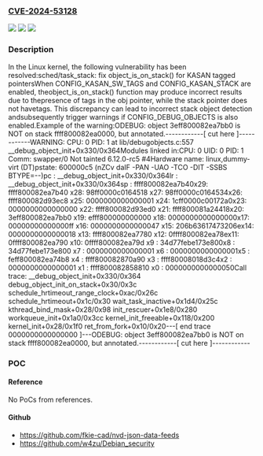 ### [CVE-2024-53128](https://cve.mitre.org/cgi-bin/cvename.cgi?name=CVE-2024-53128)
![](https://img.shields.io/static/v1?label=Product&message=Linux&color=blue)
![](https://img.shields.io/static/v1?label=Version&message=1da177e4c3f41524e886b7f1b8a0c1fc7321cac2%3C%20397383db9c69470642ac95beb04f2150928d663b%20&color=brighgreen)
![](https://img.shields.io/static/v1?label=Vulnerability&message=n%2Fa&color=brighgreen)

### Description

In the Linux kernel, the following vulnerability has been resolved:sched/task_stack: fix object_is_on_stack() for KASAN tagged pointersWhen CONFIG_KASAN_SW_TAGS and CONFIG_KASAN_STACK are enabled, theobject_is_on_stack() function may produce incorrect results due to thepresence of tags in the obj pointer, while the stack pointer does not havetags.  This discrepancy can lead to incorrect stack object detection andsubsequently trigger warnings if CONFIG_DEBUG_OBJECTS is also enabled.Example of the warning:ODEBUG: object 3eff800082ea7bb0 is NOT on stack ffff800082ea0000, but annotated.------------[ cut here ]------------WARNING: CPU: 0 PID: 1 at lib/debugobjects.c:557 __debug_object_init+0x330/0x364Modules linked in:CPU: 0 UID: 0 PID: 1 Comm: swapper/0 Not tainted 6.12.0-rc5 #4Hardware name: linux,dummy-virt (DT)pstate: 600000c5 (nZCv daIF -PAN -UAO -TCO -DIT -SSBS BTYPE=--)pc : __debug_object_init+0x330/0x364lr : __debug_object_init+0x330/0x364sp : ffff800082ea7b40x29: ffff800082ea7b40 x28: 98ff0000c0164518 x27: 98ff0000c0164534x26: ffff800082d93ec8 x25: 0000000000000001 x24: 1cff0000c00172a0x23: 0000000000000000 x22: ffff800082d93ed0 x21: ffff800081a24418x20: 3eff800082ea7bb0 x19: efff800000000000 x18: 0000000000000000x17: 00000000000000ff x16: 0000000000000047 x15: 206b63617473206ex14: 0000000000000018 x13: ffff800082ea7780 x12: 0ffff800082ea78ex11: 0ffff800082ea790 x10: 0ffff800082ea79d x9 : 34d77febe173e800x8 : 34d77febe173e800 x7 : 0000000000000001 x6 : 0000000000000001x5 : feff800082ea74b8 x4 : ffff800082870a90 x3 : ffff80008018d3c4x2 : 0000000000000001 x1 : ffff800082858810 x0 : 0000000000000050Call trace: __debug_object_init+0x330/0x364 debug_object_init_on_stack+0x30/0x3c schedule_hrtimeout_range_clock+0xac/0x26c schedule_hrtimeout+0x1c/0x30 wait_task_inactive+0x1d4/0x25c kthread_bind_mask+0x28/0x98 init_rescuer+0x1e8/0x280 workqueue_init+0x1a0/0x3cc kernel_init_freeable+0x118/0x200 kernel_init+0x28/0x1f0 ret_from_fork+0x10/0x20---[ end trace 0000000000000000 ]---ODEBUG: object 3eff800082ea7bb0 is NOT on stack ffff800082ea0000, but annotated.------------[ cut here ]------------

### POC

#### Reference
No PoCs from references.

#### Github
- https://github.com/fkie-cad/nvd-json-data-feeds
- https://github.com/w4zu/Debian_security

